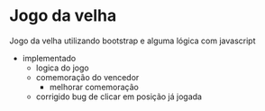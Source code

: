 # Jogo da velha
Jogo da velha utilizando bootstrap e alguma lógica com javascript

  - implementado
    - logica do jogo
    - comemoração do vencedor
      - melhorar comemoração
    - corrigido bug de clicar em posição já jogada
